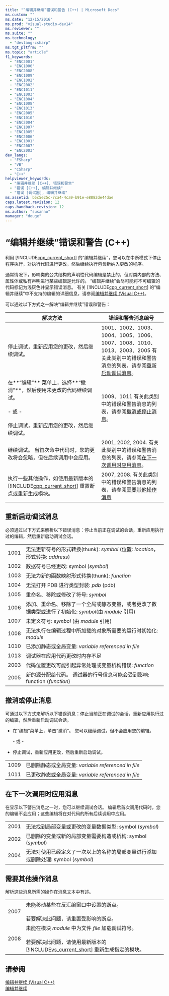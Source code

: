 ```yaml
---
title: "“编辑并继续”错误和警告 (C++) | Microsoft Docs"
ms.custom: ""
ms.date: "12/15/2016"
ms.prod: "visual-studio-dev14"
ms.reviewer: ""
ms.suite: ""
ms.technology: 
  - "devlang-csharp"
ms.tgt_pltfrm: ""
ms.topic: "article"
f1_keywords: 
  - "ENC2001"
  - "ENC1006"
  - "ENC2008"
  - "ENC1009"
  - "ENC1002"
  - "ENC2002"
  - "ENC1011"
  - "ENC1003"
  - "ENC1004"
  - "ENC1008"
  - "ENC1013"
  - "ENC2005"
  - "ENC1010"
  - "ENC2004"
  - "ENC1007"
  - "ENC1005"
  - "ENC2006"
  - "ENC1001"
  - "ENC2007"
  - "ENC2003"
dev_langs: 
  - "FSharp"
  - "VB"
  - "CSharp"
  - "C++"
helpviewer_keywords: 
  - "编辑并继续 [C++], 错误和警告"
  - "错误 [C++], 编辑并继续"
  - "错误 [调试器], 编辑并继续"
ms.assetid: b5c5e25c-7ca4-4ca9-b91e-e8882de44dae
caps.latest.revision: 12
caps.handback.revision: 12
ms.author: "susanno"
manager: "douge"
---
```

# “编辑并继续”错误和警告 (C++)
利用 [!INCLUDE[cpp_current_short](../misc/includes/cpp_current_short_md.md)] 的“编辑并继续”，您可以在中断模式下停止程序执行，对执行代码进行更改，然后继续执行包含新纳入更改的程序。  
  
 通常情况下，影响类的公共结构的声明性代码编辑是禁止的，但对类内部的方法、属性体或私有声明进行某些编辑是允许的。  “编辑并继续”会尽可能将不可编辑的代码标记为浅灰色并显示错误消息。  有关 [!INCLUDE[cpp_current_short](../misc/includes/cpp_current_short_md.md)] 的“编辑并继续”中不支持的编辑的详细信息，请参阅[编辑并继续 \(Visual C\+\+\)](../debugger/edit-and-continue-visual-cpp.md)。  
  
 可以通过以下方式之一解决“编辑并继续”错误和警告：  
  
|解决方法|错误和警告消息编号|  
|----------|---------------|  
|停止调试，重新应用您的更改，然后继续调试。|1001、1002、1003、1004、1005、1006、1007、1008、1010、1013、2003、2005 有关此类别中的错误和警告消息的列表，请参阅[重新启动调试消息](../misc/edit-and-continue-errors-and-warnings-cpp.md#BKMK_RestartDebuggingMessages)。|  
|在**“编辑”** 菜单上，选择**“撤消”**，然后使用未更改的代码继续调试。<br /><br /> \- 或 \-<br /><br /> 停止调试，重新应用您的更改，然后继续调试。|1009、1011 有关此类别中的错误和警告消息的列表，请参阅[撤消或停止消息](../misc/edit-and-continue-errors-and-warnings-cpp.md#BKMK_UndoOrStopMessages)。|  
|继续调试。  当首次命中代码时，您的更改将会忽略，但在后续调用中会应用。|2001, 2002, 2004.  有关此类别中的错误和警告消息的列表，请参阅[在下一次调用时应用消息](../misc/edit-and-continue-errors-and-warnings-cpp.md#BKMK_ApplyAtNextCallMessages)。|  
|执行一些其他操作，如使用最新版本的 [!INCLUDE[cpp_current_short](../misc/includes/cpp_current_short_md.md)] 重置断点或重新生成模块。|2007, 2008.  有关此类别中的错误和警告消息的列表，请参阅[需要其他操作消息](../misc/edit-and-continue-errors-and-warnings-cpp.md#BKMK_OtherActionRequiredMessages)|  
  
##  <a name="BKMK_RestartDebuggingMessages"></a> 重新启动调试消息  
 必须通过以下方式来解析以下错误消息：停止当前正在调试的会话，重新应用执行过的编辑，然后重新启动调试会话。  
  
|||  
|-|-|  
|1001|无法更新符号的形式转换\(thunk\): *symbol* \(位置: *location*，形式转换: *address*\)|  
|1002|数据符号已经更改: symbol \(*symbol*\)|  
|1003|无法为新的函数映射形式转换\(thunk\): *function*|  
|1004|无法打开 PDB 进行类型封装: *pdb* \(pdb\)|  
|1005|重命名、移除或修改了符号: *symbol*|  
|1006|添加、重命名、移除了一个全局或静态变量，或者更改了数据类型或进行了初始化: *symbol*\(由 *module* 引用\)|  
|1007|未定义符号: *symbol* \(由 *module* 引用\)|  
|1008|无法执行在编辑过程中所加载的对象所需要的运行时初始化: *module*|  
|1010|已添加静态或全局变量: *variable referenced in file*|  
|1013|调试器在应用代码更改时内存不足|  
|2003|代码位置更改可能引起异常处理或变量析构错误: *function*|  
|2005|新的源分配给代码。  调试器的行号信息可能会受到影响: function \(*function*\)|  
  
##  <a name="BKMK_UndoOrStopMessages"></a> 撤消或停止消息  
 可通过以下方式来解析以下错误消息：停止当前正在调试的会话，重新应用执行过的编辑，然后重新启动调试会话。  
  
-   在“编辑”菜单上，单击“撤消”。  您可以继续调试，但不会应用您的编辑。  
  
     \- 或 \-  
  
-   停止调试，重新应用更改，然后重新启动调试。  
  
|||  
|-|-|  
|1009|已删除静态或全局变量: *variable referenced in file*|  
|1011|已更改静态或全局变量: *variable referenced in file*|  
  
##  <a name="BKMK_ApplyAtNextCallMessages"></a> 在下一次调用时应用消息  
 在显示以下警告消息之一时，您可以继续调试会话。  编辑后首次调用代码时，您的编辑不会应用；这些编辑将在对代码的所有后续调用中应用。  
  
|||  
|-|-|  
|2001|无法找到局部变量或更改的变量数据类型: symbol \(*symbol*\)|  
|2002|已删除的变量或新的局部变量需要构造或析构: symbol \(*symbol*\)|  
|2004|无法对使用已经定义了一次以上的名称的局部变量进行添加或删除处理: symbol \(*symbol*\)|  
  
##  <a name="BKMK_OtherActionRequiredMessages"></a> 需要其他操作消息  
 解析这些消息所需的操作在消息文本中有述。  
  
|||  
|-|-|  
|2007|未能移动某些在反汇编窗口中设置的断点。<br /><br /> 若要解决此问题，请重置受影响的断点。|  
|2008|未能在模块 *module* 中为文件 *file* 加载调试符号。<br /><br /> 若要解决此问题，请使用最新版本的 [!INCLUDE[vs_current_short](../code-quality/includes/vs_current_short_md.md)] 重新生成指定的模块。|  
  
## 请参阅  
 [编辑并继续 \(Visual C\+\+\)](../debugger/edit-and-continue-visual-cpp.md)   
 [编辑并继续](../debugger/edit-and-continue.md)